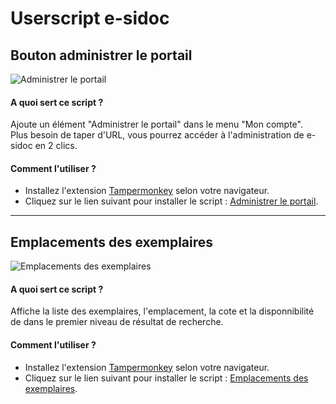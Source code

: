 # Userscript e-sidoc

## Bouton administrer le portail

![Administrer le portail](https://jeromemtl.github.io/e-sidoc_userscript/image/administrer.png)

#### A quoi sert ce script ?

Ajoute un élément "Administrer le portail" dans le menu "Mon compte".  
Plus besoin de taper d'URL, vous pourrez accéder à l'administration de e-sidoc en 2 clics.

#### Comment l'utiliser ?

* Installez l'extension [Tampermonkey](https://www.tampermonkey.net/) selon votre navigateur.
* Cliquez sur le lien suivant pour installer le script : [Administrer le portail](https://jeromemtl.github.io/e-sidoc_userscript/e-sidoc_admin_btn.user.js).

<hr>

## Emplacements des exemplaires

![Emplacements des exemplaires](https://jeromemtl.github.io/e-sidoc_userscript/image/exemplaire.png)

#### A quoi sert ce script ?

Affiche la liste des exemplaires, l'emplacement, la cote et la disponnibilité de dans le premier niveau de résultat de recherche.

#### Comment l'utiliser ?

* Installez l'extension [Tampermonkey](https://www.tampermonkey.net/) selon votre navigateur.
* Cliquez sur le lien suivant pour installer le script : [Emplacements des exemplaires](https://jeromemtl.github.io/e-sidoc_userscript/e-sidoc_emplacement_cote_et_dispo.user.js).
